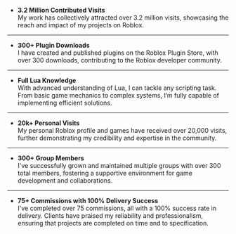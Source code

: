 - **3.2 Million Contributed Visits**  
  My work has collectively attracted over 3.2 million visits, showcasing the reach and impact of my projects on Roblox.
---
- **300+ Plugin Downloads**  
  I have created and published plugins on the Roblox Plugin Store, with over 300 downloads, contributing to the Roblox developer community.
---
- **Full Lua Knowledge**  
  With advanced understanding of Lua, I can tackle any scripting task. From basic game mechanics to complex systems, I’m fully capable of implementing efficient solutions.
---
- **20k+ Personal Visits**  
  My personal Roblox profile and games have received over 20,000 visits, further demonstrating my credibility and expertise in the community.
---
- **300+ Group Members**  
  I've successfully grown and maintained multiple groups with over 300 total members, fostering a supportive environment for game development and collaborations.
---
- **75+ Commissions with 100% Delivery Success**  
  I've completed over 75 commissions, all with a 100% success rate in delivery. Clients have praised my reliability and professionalism, ensuring that projects are completed on time and to specification.